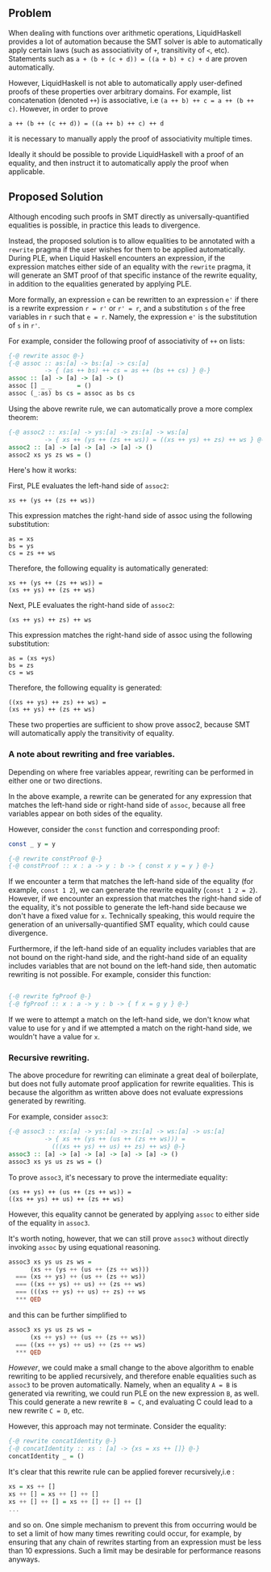 Problem
-------

When dealing with functions over arithmetic operations, LiquidHaskell
provides a lot of automation because the SMT solver is able to automatically
apply certain laws (such as associativity of `+`, transitivity of `<`, etc).
Statements such as `a + (b + (c + d)) = ((a + b) + c) + d` are proven
automatically.

However, LiquidHaskell is not able to automatically apply user-defined
proofs of these properties over arbitrary domains. For example, list
concatenation (denoted `++`) is associative, i.e `(a ++ b) ++ c = a ++ (b ++
c)`. However, in order to prove
```
a ++ (b ++ (c ++ d)) = ((a ++ b) ++ c) ++ d
```
it is necessary to manually apply the proof of associativity multiple times.

Ideally it should be possible to provide LiquidHaskell with a proof of an
equality, and then instruct it to automatically apply the proof when
applicable.

Proposed Solution
-----------------

Although encoding such proofs in SMT directly as universally-quantified
equalities is possible, in practice this leads to divergence.

Instead, the proposed solution is to allow equalities to be annotated with a
`rewrite` pragma if the user wishes for them to be applied automatically.
During PLE, when Liquid Haskell encounters an expression, if the expression
matches either side of an equality with the `rewrite` pragma, it will
generate an SMT proof of that specific instance of the rewrite equality, in
addition to the equalities generated by applying PLE. 

More formally, an expression `e` can be rewritten to an expression `e'` if
there is a rewrite expression `r = r'` or `r' = r`, and a substitution `s`
of the free variables in `r` such that `e = r`. Namely, the expression `e'`
is the substitution of `s` in `r'`.

For example, consider the following proof of associativity of `++` on lists:

```haskell
{-@ rewrite assoc @-}
{-@ assoc :: as:[a] -> bs:[a] -> cs:[a]
          -> { (as ++ bs) ++ cs = as ++ (bs ++ cs) } @-}
assoc :: [a] -> [a] -> [a] -> ()
assoc [] _ _       = ()
assoc (_:as) bs cs = assoc as bs cs
```

Using the above rewrite rule, we can automatically prove  a more complex
theorem:

```haskell
{-@ assoc2 :: xs:[a] -> ys:[a] -> zs:[a] -> ws:[a]
          -> { xs ++ (ys ++ (zs ++ ws)) = ((xs ++ ys) ++ zs) ++ ws } @-}
assoc2 :: [a] -> [a] -> [a] -> [a] -> ()
assoc2 xs ys zs ws = () 
```

Here's how it works:

First, PLE evaluates the left-hand side of `assoc2`:
```
xs ++ (ys ++ (zs ++ ws))
```

This expression matches the right-hand side of assoc using the following
substitution: 

```
as = xs
bs = ys
cs = zs ++ ws
```

Therefore, the following equality is automatically generated:

```
xs ++ (ys ++ (zs ++ ws)) = 
(xs ++ ys) ++ (zs ++ ws)
```

Next, PLE evaluates the right-hand side of `assoc2`:

```
(xs ++ ys) ++ zs) ++ ws
```

This expression matches the right-hand side of assoc using the following
substitution: 

```
as = (xs +ys)
bs = zs
cs = ws
```

Therefore, the following equality is generated:

```
((xs ++ ys) ++ zs) ++ ws) =
(xs ++ ys) ++ (zs ++ ws)
```

These two properties are sufficient to show prove assoc2, because SMT will
automatically apply the transitivity of equality.

### A note about rewriting and free variables.

Depending on where free variables appear, rewriting can be performed in
either one or two directions.

In the above example, a rewrite can be generated for any expression that
matches the left-hand side or right-hand side of `assoc`, because all free
variables appear on both sides of the equality.

However, consider the `const` function and corresponding proof:

```haskell
const _ y = y

{-@ rewrite constProof @-}
{-@ constProof :: x : a -> y : b -> { const x y = y } @-}
```

If we encounter a term that matches the left-hand side of the equality (for
example, `const 1 2`), we can generate the rewrite equality (`const 1 2 =
2`). However, if we encounter an expression that matches the right-hand side
of the equality, it's not possible to generate the left-hand side because we
don't have a fixed value for `x`. Technically speaking, this would require
the generation of an universally-quantified SMT equality, which could cause
divergence.

Furthermore, if the left-hand side of an equality includes variables that
are not bound on the right-hand side, and the right-hand side of an equality
includes variables that are not bound on the left-hand side, then automatic
rewriting is not possible. For example, consider this function:

```haskell

{-@ rewrite fgProof @-}
{-@ fgProof :: x : a -> y : b -> { f x = g y } @-}

```

If we were to attempt a match on the left-hand side, we don't know what
value to use for `y` and if we attempted a match on the right-hand side, we
wouldn't have a value for `x`.

### Recursive rewriting.

The above procedure for rewriting can eliminate a great deal of boilerplate,
but does not fully automate proof application for rewrite equalities. This
is because the algorithm as written above does not evaluate expressions
generated by rewriting.

For example, consider `assoc3`:

```haskell
{-@ assoc3 :: xs:[a] -> ys:[a] -> zs:[a] -> ws:[a] -> us:[a]
          -> { xs ++ (ys ++ (us ++ (zs ++ ws))) = 
            (((xs ++ ys) ++ us) ++ zs) ++ ws} @-}
assoc3 :: [a] -> [a] -> [a] -> [a] -> [a] -> ()
assoc3 xs ys us zs ws = () 
```

To prove `assoc3`, it's necessary to prove the intermediate equality:

```
(xs ++ ys) ++ (us ++ (zs ++ ws)) =
((xs ++ ys) ++ us) ++ (zs ++ ws)
```

However, this equality cannot be generated by applying `assoc` to either
side of the equality in `assoc3`. 

It's worth noting, however, that we can still prove `assoc3` without
directly invoking `assoc` by using equational reasoning.

```haskell
assoc3 xs ys us zs ws =
      (xs ++ (ys ++ (us ++ (zs ++ ws)))
  === (xs ++ ys) ++ (us ++ (zs ++ ws))
  === ((xs ++ ys) ++ us) ++ (zs ++ ws)
  === (((xs ++ ys) ++ us) ++ zs) ++ ws
  *** QED
```

and this can be further simplified to

```haskell
assoc3 xs ys us zs ws =
      (xs ++ ys) ++ (us ++ (zs ++ ws))
  === ((xs ++ ys) ++ us) ++ (zs ++ ws)
  *** QED
```

*However*, we could make a small change to the above algorithm to enable
rewriting to be applied recursively, and therefore enable equalities such as
`assoc3` to be proven automatically. Namely, when an equality `A = B` is
generated via rewriting, we could run PLE on the new expression `B`, as
well. This could generate a new rewrite `B = C`, and evaluating C could lead
to a new rewrite `C = D`, etc.

However, this approach may not terminate. Consider the equality:

```haskell
{-@ rewrite concatIdentity @-}
{-@ concatIdentity :: xs : [a] -> {xs = xs ++ []} @-}
concatIdentity _ = ()
```

It's clear that this rewrite rule can be applied forever recursively,i.e :

```haskell
xs = xs ++ []
xs ++ [] = xs ++ [] ++ []
xs ++ [] ++ [] = xs ++ [] ++ [] ++ []
...
```

and so on. One simple mechanism to prevent this from occurring would be to
set a limit of how many times rewriting could occur, for example, by
ensuring that any chain of rewrites starting from an expression must be less
than 10 expressions. Such a limit may be desirable for performance reasons
anyways.

